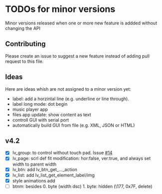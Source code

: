 # TODOs for minor versions
Minor versions released when one or more new feature is addded without changing the API

## Contributing
Please create an issue to suggest a new feature instead of adding pull request to this file.

## Ideas
Here are ideas whish are not assigned to a minor version yet:
- label: add a horzintal line (e.g. underline or line through). 
- label long mode: dot begin
- music player app
- files app update: show content as text
- controll GUI with serial port
- automatically build GUI from file (e.g. XML, JSON or HTML)

## v4.2
- [x] lv_group: to control without touch pad. Issue [#14](https://github.com/littlevgl/lvgl/issues/14)
- [x] lv_page: scrl def fit modification: hor:false, ver:true, and always set width to parent width
- [x] lv_btn: add lv_btn_get_..._action
- [x] lv_list: add lv_list_get_element_label/img
- [x] style animations add
- [ ] btnm:  besides 0. byte (width dsc) 1. byte: hidden (\177, 0x7F, delete)
